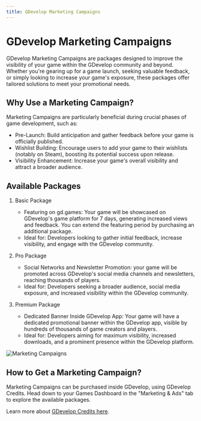```yaml
---
title: GDevelop Marketing Campaigns
---
```


# GDevelop Marketing Campaigns

GDevelop Marketing Campaigns are packages designed to improve the visibility of your game within the GDevelop community and beyond. Whether you're gearing up for a game launch, seeking valuable feedback, or simply looking to increase your game's exposure, these packages offer tailored solutions to meet your promotional needs.

## Why Use a Marketing Campaign?

Marketing Campaigns are particularly beneficial during crucial phases of game development, such as:

- Pre-Launch: Build anticipation and gather feedback before your game is officially published.
- Wishlist Building: Encourage users to add your game to their wishlists (notably on Steam), boosting its potential success upon release.
- Visibility Enhancement: Increase your game's overall visibility and attract a broader audience.

## Available Packages

1. Basic Package

   - Featuring on gd.games: Your game will be showcased on GDevelop's game platform for 7 days, generating increased views and feedback. You can extend the featuring period by purchasing an additional package.
   - Ideal for: Developers looking to gather initial feedback, increase visibility, and engage with the GDevelop community.

2. Pro Package

   - Social Networks and Newsletter Promotion: your game will be promoted across GDevelop's social media channels and newsletters, reaching thousands of players.
   - Ideal for: Developers seeking a broader audience, social media exposure, and increased visibility within the GDevelop community.

3. Premium Package

   - Dedicated Banner Inside GDevelop App: Your game will have a dedicated promotional banner within the GDevelop app, visible by hundreds of thousands of game creators and players.
   - Ideal for: Developers aiming for maximum visibility, increased downloads, and a prominent presence within the GDevelop platform.

![Marketing Campaigns](/gdevelop5/publishing/marketing/marketing-campaigns.png)

## How to Get a Marketing Campaign?

Marketing Campaigns can be purchased inside GDevelop, using GDevelop Credits.
Head down to your Games Dashboard in the "Marketing & Ads" tab to explore the available packages.

Learn more about [GDevelop Credits here](/gdevelop5/credits/).

